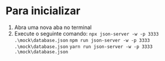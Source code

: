 # Para inicializar

1. Abra uma nova aba no terminal
2. Execute o seguinte comando:
 `npx json-server -w -p 3333 .\mock\database.json`
 `npm run json-server -w -p 3333 .\mock\database.json`
 `yarn run json-server -w -p 3333 .\mock\database.json`

